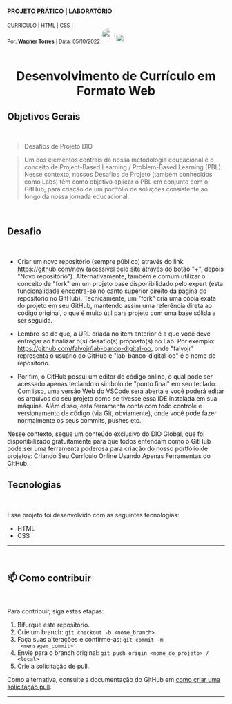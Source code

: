 #### PROJETO PRÁTICO | LABORATÓRIO<!--Obrigatorio-->

<SUB>[CURRICULO](#) | [HTML](#) | [CSS](#) |<br /></SUB>
<sub>Por:<strong> Wagner Torres</strong> | Data: 05/10/2022</sub>
<img style="border-radius: 50%;" alt="" width="30" height="30" class="avatar avatar-user width-full border color-bg-default" src="https://avatars.githubusercontent.com/u/44095306?v=4">  [<img src = "https://img.shields.io/badge/GitHub-100?style=for-the-badge&logo=github&logoColor=white">](https://github.com/wstorres)
<br />
<br />


<h1 align="center">Desenvolvimento de Currículo em Formato Web</h1>

## Objetivos Gerais 

<br />

>Desafios de Projeto DIO

>Um dos elementos centrais da nossa metodologia educacional é o conceito de Project-Based Learning / Problem-Based Learning (PBL). Nesse contexto, nossos Desafios de Projeto (também conhecidos como Labs) têm como objetivo aplicar o PBL em conjunto com o GitHub, para criação de um portfólio de soluções consistente ao longo da nossa jornada educacional.

<br />

## Desafio  

<br />

 
- Criar um novo repositório (sempre público) através do link https://github.com/new (acessível pelo site através do botão "+", depois "Novo repositório"). Alternativamente, também é comum utilizar o conceito de "fork" em um projeto base disponibilidado pelo expert (esta funcionalidade encontra-se no canto superior direito da página do repositório no GitHub). Tecnicamente, um "fork" cria uma cópia exata do projeto em seu GitHub, mantendo assim uma referência direta ao código original, o que é muito útil para projeto com uma base sólida a ser seguida.

- Lembre-se de que, a URL criada no item anterior é a que você deve entregar ao finalizar o(s) desafio(s) proposto(s) no Lab. Por exemplo: https://github.com/falvojr/lab-banco-digital-oo, onde "falvojr" representa o usuário do GitHub e "lab-banco-digital-oo" é o nome do repositório.

- Por fim, o GitHub possui um editor de código online, o qual pode ser acessado apenas teclando o simbolo de "ponto final" em seu teclado. Com isso, uma versão Web do VSCode será aberta e você poderá editar os arquivos do seu projeto como se tivesse essa IDE instalada em sua máquina. Além disso, esta ferramenta conta com todo controle e versionamento de código (via Git, obviamente), onde você pode fazer normalmente os seus commits, pushes etc.

Nesse contexto, segue um conteúdo exclusivo do DIO Global, que foi disponibilizado gratuitamente para que todos entendam como o GitHub pode ser uma ferramenta poderosa para criação do nosso portfólio de projetos: Criando Seu Currículo Online Usando Apenas Ferramentas do GitHub.
<br />

## Tecnologias  

<br />

Esse projeto foi desenvolvido com as seguintes tecnologias:

- HTML
- CSS
____________________________________

<br />

## 📫 Como contribuir
<!---Se o seu README for longo ou se você tiver algum processo ou etapas específicas que deseja que os contribuidores sigam, considere a criação de um arquivo CONTRIBUTING.md separado--->
<br />

Para contribuir, siga estas etapas:

1. Bifurque este repositório.
2. Crie um branch: `git checkout -b <nome_branch>`.
3. Faça suas alterações e confirme-as: `git commit -m '<mensagem_commit>'`
4. Envie para o branch original: `git push origin <nome_do_projeto> / <local>`
5. Crie a solicitação de pull.

Como alternativa, consulte a documentação do GitHub em [como criar uma solicitação pull](https://help.github.com/en/github/collaborating-with-issues-and-pull-requests/creating-a-pull-request).

____________________________

